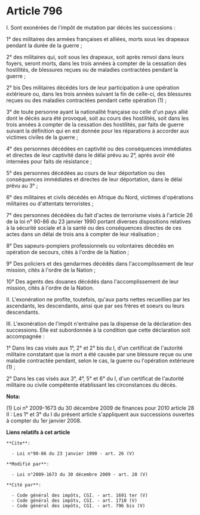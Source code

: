 # Article 796

I. Sont exonérées de l'impôt de mutation par décès les successions : 

1° des militaires des armées françaises et alliées, morts sous les drapeaux pendant la durée de la guerre ; 

2° des militaires qui, soit sous les drapeaux, soit après renvoi dans leurs foyers, seront morts, dans les trois années à
compter de la cessation des hostilités, de blessures reçues ou de maladies contractées pendant la guerre ; 

2° bis Des militaires décédés lors de leur participation à une opération extérieure ou, dans les trois années suivant la fin
de celle-ci, des blessures reçues ou des maladies contractées pendant cette opération (1) ; 

3° de toute personne ayant la nationalité française ou celle d'un pays allié dont le décès aura été provoqué, soit au cours
des hostilités, soit dans les trois années à compter de la cessation des hostilités, par faits de guerre suivant la
définition qui en est donnée pour les réparations à accorder aux victimes civiles de la guerre ; 

4° des personnes décédées en captivité ou des conséquences immédiates et directes de leur captivité dans le délai prévu au
2°, après avoir été internées pour faits de résistance ; 

5° des personnes décédées au cours de leur déportation ou des conséquences immédiates et directes de leur déportation, dans
le délai prévu au 3° ; 

6° des militaires et civils décédés en Afrique du Nord, victimes d'opérations militaires ou d'attentats terroristes ; 

7° des personnes décédées du fait d'actes de terrorisme visés à l'article 26 de la loi n° 90-86 du 23 janvier 1990 portant
diverses dispositions relatives à la sécurité sociale et à la santé ou des conséquences directes de ces actes dans un délai
de trois ans à compter de leur réalisation ; 

8° Des sapeurs-pompiers professionnels ou volontaires décédés en opération de secours, cités à l'ordre de la Nation ; 

9° Des policiers et des gendarmes décédés dans l'accomplissement de leur mission, cités à l'ordre de la Nation ; 

10° Des agents des douanes décédés dans l'accomplissement de leur mission, cités à l'ordre de la Nation. 

II. L'exonération ne profite, toutefois, qu'aux parts nettes recueillies par les ascendants, les descendants, ainsi que par
ses frères et soeurs ou leurs descendants. 

III. L'exonération de l'impôt n'entraîne pas la dispense de la déclaration des successions. Elle est subordonnée à la
condition que cette déclaration soit accompagnée : 

1° Dans les cas visés aux 1°, 2° et 2° bis du I, d'un certificat de l'autorité militaire constatant que la mort a été causée
par une blessure reçue ou une maladie contractée pendant, selon le cas, la guerre ou l'opération extérieure (1) ; 

2° Dans les cas visés aux 3°, 4°, 5° et 6° du I, d'un certificat de l'autorité militaire ou civile compétente établissant les
circonstances du décès.

**Nota:**

(1) Loi n° 2009-1673 du 30 décembre 2009 de finances pour 2010 article 28 II : Les 1° et 3° du I du présent article
s'appliquent aux successions ouvertes à compter du 1er janvier 2008.

**Liens relatifs à cet article**

	**Cite**:

	  - Loi n°90-86 du 23 janvier 1990 - art. 26 (V)

	**Modifié par**:

	  - Loi n°2009-1673 du 30 décembre 2009 - art. 28 (V)

	**Cité par**:

	  - Code général des impôts, CGI. - art. 1691 ter (V)
	  - Code général des impôts, CGI. - art. 1710 (V)
	  - Code général des impôts, CGI. - art. 796 bis (V)
